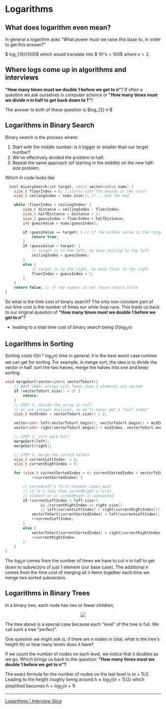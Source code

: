 # Logarithms

## What does logarithm even mean?
In general a logarithm asks "What power must we raise this base to, in order to get this answer?"

$ log_{10}(100)$ which would translate into $ 10^x = 100$ where $x=2$.

## Where logs come up in algorithms and interviews
**"How many times must we double 1 before we get to $n$"**? If often a question we ask ourselves in computer science or **"How many times must we divide $n$ in half to get back down to 1"**?

The answer to both of these question is $log_{2} n $

## Logarithms in Binary Search

Binary search is the process where: 
1. Start with the middle number: is it bigger or smaller than our target number?
2. We've effectively divided the problem in half.
3. Repeat the same approach (of starting in the middle) on the new half-size problem.

Which in code looks like 

```cpp
  bool binarySearch(int target, const vector<int>& nums) {
    size_t floorIndex = 0; //starts with the bounds at the start
    size_t ceilingIndex = nums.size(); //... and the end

    while (floorIndex < ceilingIndex) {
        size_t distance = ceilingIndex - floorIndex;
        size_t halfDistance = distance / 2;
        size_t guessIndex = floorIndex + halfDistance;
        int guessValue = nums[guessIndex]; 

        if (guessValue == target) { // if the middle value is the target number
            return true;
        }
        if (guessValue > target) {
            // target is to the left, so move ceiling to the left
            ceilingIndex = guessIndex;
        }
        else {
            // target is to the right, so move floor to the right
            floorIndex = guessIndex + 1;
        }
    }
    return false; // if the number is not found return false
}

```

So what is the time cost of binary search? The only non-constant part of our time cost is the number of times our while loop runs. This leads us back to our original question of **"How many times must we double 1 before we get to $n$"**? 
+ leading to a total time cost of binary search being $O(log_2n)$

## Logarithms in Sorting

Sorting costs $O(n*log_2n)$ time in general, it is the best worst case runtime we can get for sorting. For example, in merge sort, the idea is to divide the vector in half, sort the two halves, merge the halves into one and keep sorting. 

```cpp
void mergeSort(vector<int>& vectorToSort){
    // BASE CASE: arrays with fewer than 2 elements are sorted
    if (vectorToSort.size() < 2) {
        return;
    }
    // STEP 1: divide the array in half
    // we use integer division, so we'll never get a "half index"
    size_t midIndex = vectorToSort.size() / 2;

    vector<int> left(vectorToSort.begin(), vectorToSort.begin() + midIndex);
    vector<int> right(vectorToSort.begin() + midIndex, vectorToSort.end());

    // STEP 2: sort each half
    mergeSort(left);
    mergeSort(right);

    // STEP 3: merge the sorted halves
    size_t currentLeftIndex  = 0;
    size_t currentRightIndex = 0;

    for (size_t currentSortedIndex = 0; currentSortedIndex < vectorToSort.size();
            ++currentSortedIndex) {

        // sortedLeft's first element comes next
        // if it's less than sortedRight's first
        // element or if sortedRight is exhausted
        if (currentLeftIndex < left.size()
                && (currentRightIndex >= right.size()
                || left[currentLeftIndex] < right[currentRightIndex])) {
            vectorToSort[currentSortedIndex] = left[currentLeftIndex];
            ++currentLeftIndex;
        }
        else {
            vectorToSort[currentSortedIndex] = right[currentRightIndex];
            ++currentRightIndex;
        }
    }
}
```
The $log_{2}{n}$ comes from the number of times we have to cut n in half to get down to subvectors of just 1 element (our base case). The additional n comes from the time cost of merging all n items together each time we merge two sorted subvectors.

## Logarithms in Binary Trees

In a binary tree, each node has two or fewer children,

<p align="center">
  <img src="https://www.interviewcake.com/images/svgs/binary_tree__depth_5.svg?bust=210" />
</p>

The tree above is a special case because each "level" of the tree is full. We call such a tree "perfect". 

One question we might ask is, if there are n nodes in total, what is the tree's height (h) or how many levels does it have?

If we count the number of nodes on each level, we notice that it doubles as we go. Which brings us back to the question: **"How many times must we double 1 before we get to $n$"?** 

The exact formula for the number of nodes on the last level is $(n+1)/2$. Leading to the height roughly being around $h \approx  log_2((n+1)/2)$ which simplified becomes $h = log_2(n+1)$

---
[Logarithms | Interview Slice](https://www.interviewcake.com/article/cpp/logarithms?course=fc1&section=algorithmic-thinking)
